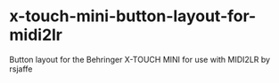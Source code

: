 # x-touch-mini-button-layout-for-midi2lr
Button layout for the Behringer X-TOUCH MINI for use with MIDI2LR by rsjaffe
